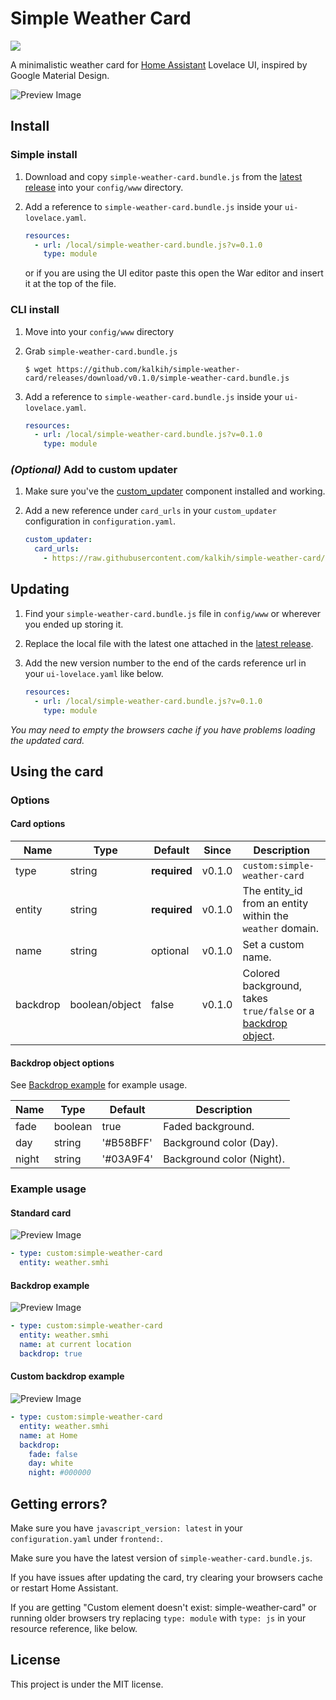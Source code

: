 # Simple Weather Card

[![](https://img.shields.io/github/release/kalkih/simple-weather-card.svg?style=flat-square)](https://github.com/kalkih/simple-weather-card/releases/latest)

A minimalistic weather card for [Home Assistant](https://github.com/home-assistant/home-assistant) Lovelace UI, inspired by Google Material Design.


![Preview Image]()

## Install

### Simple install

1. Download and copy `simple-weather-card.bundle.js` from the [latest release](https://github.com/kalkih/simple-weather-card/releases/latest) into your `config/www` directory.

2. Add a reference to `simple-weather-card.bundle.js` inside your `ui-lovelace.yaml`.

    ```yaml
    resources:
      - url: /local/simple-weather-card.bundle.js?v=0.1.0
        type: module
    ```

    or if you are using the UI editor paste this open the War editor and insert it at the top of the file.

### CLI install

1. Move into your `config/www` directory

2. Grab `simple-weather-card.bundle.js`

    ```console
    $ wget https://github.com/kalkih/simple-weather-card/releases/download/v0.1.0/simple-weather-card.bundle.js
    ```

3. Add a reference to `simple-weather-card.bundle.js` inside your `ui-lovelace.yaml`.

    ```yaml
    resources:
      - url: /local/simple-weather-card.bundle.js?v=0.1.0
        type: module
    ```

### *(Optional)* Add to custom updater

1. Make sure you've the [custom_updater](https://github.com/custom-components/custom_updater) component installed and working.

2. Add a new reference under `card_urls` in your `custom_updater` configuration in `configuration.yaml`.

    ```yaml
    custom_updater:
      card_urls:
        - https://raw.githubusercontent.com/kalkih/simple-weather-card/master/tracker.json
    ```

## Updating
1. Find your `simple-weather-card.bundle.js` file in `config/www` or wherever you ended up storing it.

2. Replace the local file with the latest one attached in the [latest release](https://github.com/kalkih/simple-weather-card/releases/latest).

3. Add the new version number to the end of the cards reference url in your `ui-lovelace.yaml` like below.

    ```yaml
    resources:
      - url: /local/simple-weather-card.bundle.js?v=0.1.0
        type: module
    ```

*You may need to empty the browsers cache if you have problems loading the updated card.*

## Using the card

### Options

#### Card options
| Name | Type | Default | Since | Description |
|------|------|---------|-------|-------------|
| type | string | **required** | v0.1.0 | `custom:simple-weather-card`
| entity | string | **required** | v0.1.0 | The entity_id from an entity within the `weather` domain.
| name | string | optional | v0.1.0 | Set a custom name.
| backdrop | boolean/object | false | v0.1.0 | Colored background, takes `true/false` or a [backdrop object](#backdrop-object-options).


#### Backdrop object options
See [Backdrop example](#backdrop-example) for example usage.

| Name | Type | Default | Description |
|------|------|---------|-------------|
| fade | boolean | true | Faded background.
| day | string | '#B58BFF' | Background color (Day).
| night | string | '#03A9F4' | Background color (Night).

### Example usage

#### Standard card
![Preview Image]()

```yaml
- type: custom:simple-weather-card
  entity: weather.smhi
```

#### Backdrop example
![Preview Image]()

```yaml
- type: custom:simple-weather-card
  entity: weather.smhi
  name: at current location
  backdrop: true
```

#### Custom backdrop example
![Preview Image]()

```yaml
- type: custom:simple-weather-card
  entity: weather.smhi
  name: at Home
  backdrop:
    fade: false
    day: white
    night: #000000
```


## Getting errors?
Make sure you have `javascript_version: latest` in your `configuration.yaml` under `frontend:`.

Make sure you have the latest version of `simple-weather-card.bundle.js`.

If you have issues after updating the card, try clearing your browsers cache or restart Home Assistant.

If you are getting "Custom element doesn't exist: simple-weather-card" or running older browsers try replacing `type: module` with `type: js` in your resource reference, like below.

## License
This project is under the MIT license.

